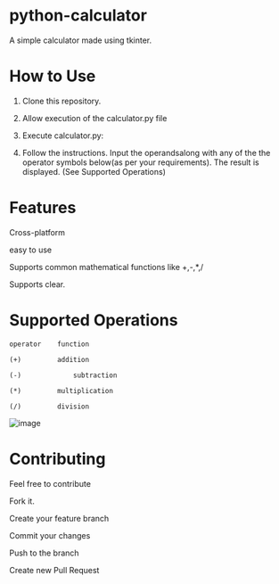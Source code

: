 # python-calculator
A simple calculator made using tkinter.

# How to Use
1. Clone this repository.

2. Allow execution of the calculator.py file

3. Execute calculator.py:

4. Follow the instructions. Input the operandsalong with any of the the operator symbols below(as per your requirements). The result 
is displayed. (See Supported Operations)

# Features
  Cross-platform

  easy to use

  Supports common mathematical functions like +,-,*,/

  Supports clear.

# Supported Operations

    operator 	function
   
    (+)	        addition
   
    (-)             subtraction
   
    (*)	        multiplication
    
    (/)	        division
    
   

![image](https://user-images.githubusercontent.com/64529469/107082857-cd6f6480-681a-11eb-9983-f5183fe325b8.png)

# Contributing

Feel free to contribute

Fork it.

Create your feature branch 

Commit your changes 
  
Push to the branch 

Create new Pull Request

